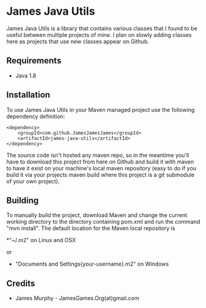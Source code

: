 James Java Utils
===============

James Java Utils is a library that contains various classes that I found to be useful between multiple projects of mine. I plan on slowly adding classes here as projects that use new classes appear on Github.

## Requirements

* Java 1.8

## Installation

To use James Java Utils in your Maven managed project use the
following dependency definition:

    <dependency>
        <groupId>com.github.JamesJamesJames</groupId>
        <artifactId>james-java-utils</artifactId>
    </dependency>

The source code isn't hosted any maven repo, so in the meantime you'll have to download this project from here on Github and build it with maven to have it exist on your machine's local maven repository (easy to do if you build it via your projects maven build where this project is a git submodule of your own project).

## Building

To manually build the project, download Maven and change the current
working directory to the directory containing pom.xml and run the
command "mvn install".
The default location for the Maven local repository is

*"~/.m2" on Linux and OSX

or

* "Documents and Settings\{your-username}\.m2" on Windows

## Credits

* James Murphy - JamesGames.Org(at)gmail.com
